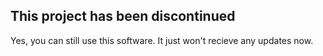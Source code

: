 ## This project has been discontinued

Yes, you can still use this software. It just won't recieve any updates now.
